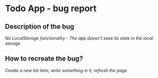 # Todo App - bug report

## Description of the bug

_No LocalStorage functionality - The app doesn't save its state in the local storage_

## How to recreate the bug?

_Create a new list item, write something in it, refresh the page_